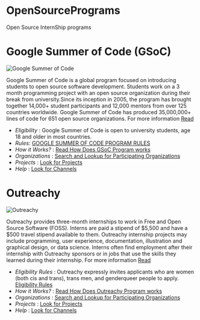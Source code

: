 # OpenSourcePrograms
Open Source InternShip programs


# Google Summer of Code (GSoC)

![Google Summer of Code](https://cdn-images-1.medium.com/max/1600/1*IAXnLarXiPnWDWm19OGvyQ.png)

Google Summer of Code is a global program focused on introducing students to open source software development. Students work on a 3 month programming project with an open source organization during their break from university.Since its inception in 2005, the program has brought together 14,000+ student participants and 12,000 mentors from over 125 countries worldwide. Google Summer of Code has produced 35,000,000+ lines of code for 651 open source organizations.
For more information [Read](https://summerofcode.withgoogle.com/about/)

* *Eligibility* : Google Summer of Code is open to university students, age 18 and older in most countries.
* *Rules*: [GOOGLE SUMMER OF CODE PROGRAM RULES](https://summerofcode.withgoogle.com/rules/)
* *How it Works?* : [Read How Does GSoC Program works](https://summerofcode.withgoogle.com/how-it-works/)
* *Organizations* : [Search and Lookup for Participating Organizations](https://summerofcode.withgoogle.com/organizations/)
* *Projects* : [Look for Projects](https://summerofcode.withgoogle.com/projects/)
* *Help* : [Look for Channels](https://summerofcode.withgoogle.com/help/)

# Outreachy

![Outreachy](https://cdn-images-1.medium.com/max/1200/1*KJLOHBefMUduHQ2SRK4Acw.png)

Outreachy provides three-month internships to work in Free and Open Source Software (FOSS). Interns are paid a stipend of $5,500 and have a $500 travel stipend available to them. Outreachy internship projects may include programming, user experience, documentation, illustration and graphical design, or data science. Interns often find employment after their internship with Outreachy sponsors or in jobs that use the skills they learned during their internship.
For more information [Read](https://www.outreachy.org/)

* *Eligibility Rules* : Outreachy expressly invites applicants who are women (both cis and trans), trans men, and genderqueer people to apply. [Eligibility Rules](https://www.outreachy.org/apply/eligibility/)
* *How it Works?* : [Read How Does Outreachy Program works](https://www.outreachy.org/mentor/)
* *Organizations* : [Search and Lookup for Participating Organizations](https://www.outreachy.org/opportunities/)
* *Projects* : [Look for Projects](https://www.outreachy.org/apply/project-selection/)
* *Help* : [Look for Channels](https://www.outreachy.org/contact/contact-us/)



